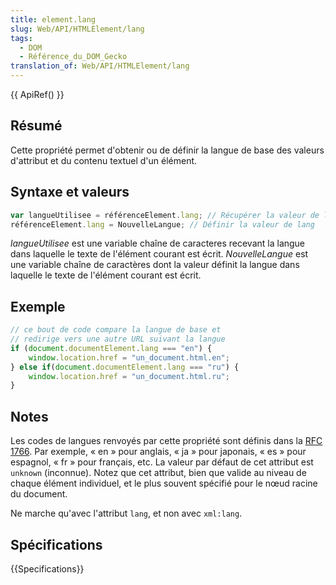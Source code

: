 ```yaml
---
title: element.lang
slug: Web/API/HTMLElement/lang
tags:
  - DOM
  - Référence_du_DOM_Gecko
translation_of: Web/API/HTMLElement/lang
---
```

{{ ApiRef() }}

## Résumé

Cette propriété permet d'obtenir ou de définir la langue de base des valeurs d'attribut et du contenu textuel d'un élément.

## Syntaxe et valeurs

```js
var langueUtilisee = référenceElement.lang; // Récupérer la valeur de lang
référenceElement.lang = NouvelleLangue; // Définir la valeur de lang
```

_langueUtilisee_ est une variable chaîne de caracteres recevant la langue dans laquelle le texte de l'élément courant est écrit. _NouvelleLangue_ est une variable chaîne de caractères dont la valeur définit la langue dans laquelle le texte de l'élément courant est écrit.

## Exemple

```js
// ce bout de code compare la langue de base et
// redirige vers une autre URL suivant la langue
if (document.documentElement.lang === "en") {
    window.location.href = "un_document.html.en";
} else if(document.documentElement.lang === "ru") {
    window.location.href = "un_document.html.ru";
}
```

## Notes

Les codes de langues renvoyés par cette propriété sont définis dans la [RFC 1766](http://tools.ietf.org/html/rfc1766). Par exemple, «&nbsp;en&nbsp;» pour anglais, «&nbsp;ja&nbsp;» pour japonais, «&nbsp;es&nbsp;» pour espagnol, «&nbsp;fr&nbsp;» pour français, etc. La valeur par défaut de cet attribut est `unknown` (inconnue). Notez que cet attribut, bien que valide au niveau de chaque élément individuel, et le plus souvent spécifié pour le nœud racine du document.

Ne marche qu'avec l'attribut `lang`, et non avec `xml:lang`.

## Spécifications

{{Specifications}}
